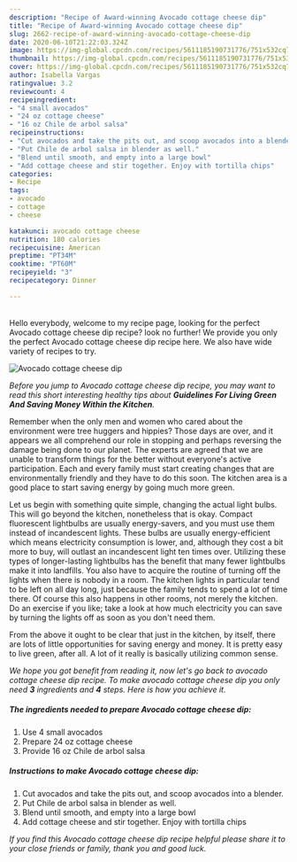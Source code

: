 ```yaml
---
description: "Recipe of Award-winning Avocado cottage cheese dip"
title: "Recipe of Award-winning Avocado cottage cheese dip"
slug: 2662-recipe-of-award-winning-avocado-cottage-cheese-dip
date: 2020-06-10T21:22:03.324Z
image: https://img-global.cpcdn.com/recipes/5611185190731776/751x532cq70/avocado-cottage-cheese-dip-recipe-main-photo.jpg
thumbnail: https://img-global.cpcdn.com/recipes/5611185190731776/751x532cq70/avocado-cottage-cheese-dip-recipe-main-photo.jpg
cover: https://img-global.cpcdn.com/recipes/5611185190731776/751x532cq70/avocado-cottage-cheese-dip-recipe-main-photo.jpg
author: Isabella Vargas
ratingvalue: 3.2
reviewcount: 4
recipeingredient:
- "4 small avocados"
- "24 oz cottage cheese"
- "16 oz Chile de arbol salsa"
recipeinstructions:
- "Cut avocados and take the pits out, and scoop avocados into a blender."
- "Put Chile de arbol salsa in blender as well."
- "Blend until smooth, and empty into a large bowl"
- "Add cottage cheese and stir together. Enjoy with tortilla chips"
categories:
- Recipe
tags:
- avocado
- cottage
- cheese

katakunci: avocado cottage cheese 
nutrition: 180 calories
recipecuisine: American
preptime: "PT34M"
cooktime: "PT60M"
recipeyield: "3"
recipecategory: Dinner

---
```

<br>
Hello everybody, welcome to my recipe page, looking for the perfect Avocado cottage cheese dip recipe? look no further! We provide you only the perfect Avocado cottage cheese dip recipe here. We also have wide variety of recipes to try.
<br>


![Avocado cottage cheese dip](https://img-global.cpcdn.com/recipes/5611185190731776/751x532cq70/avocado-cottage-cheese-dip-recipe-main-photo.jpg)

<i>Before you jump to Avocado cottage cheese dip recipe, you may want to read this short interesting healthy tips about 
<strong>Guidelines For Living Green And Saving Money Within the Kitchen</strong>.</i>
</br>

Remember when the only men and women who cared about the environment were tree huggers and hippies? Those days are over, and it appears we all comprehend our role in stopping and perhaps reversing the damage being done to our planet. The experts are agreed that we are unable to transform things for the better without everyone's active participation. Each and every family must start creating changes that are environmentally friendly and they have to do this soon. The kitchen area is a good place to start saving energy by going much more green.

Let us begin with something quite simple, changing the actual light bulbs. This will go beyond the kitchen, nonetheless that is okay. Compact fluorescent lightbulbs are usually energy-savers, and you must use them instead of incandescent lights. These bulbs are usually energy-efficient which means electricity consumption is lower, and, although they cost a bit more to buy, will outlast an incandescent light ten times over. Utilizing these types of longer-lasting lightbulbs has the benefit that many fewer lightbulbs make it into landfills. You also have to acquire the routine of turning off the lights when there is nobody in a room. The kitchen lights in particular tend to be left on all day long, just because the family tends to spend a lot of time there. Of course this also happens in other rooms, not merely the kitchen. Do an exercise if you like; take a look at how much electricity you can save by turning the lights off as soon as you don't need them.

From the above it ought to be clear that just in the kitchen, by itself, there are lots of little opportunities for saving energy and money. It is pretty easy to live green, after all. A lot of it really is basically utilizing common sense.


<i>We hope you got benefit from reading it, now let's go back to avocado cottage cheese dip recipe. To make avocado cottage cheese dip you only need <strong>3</strong> ingredients and <strong>4</strong> steps. Here is how you achieve it.
</i>

##### The ingredients needed to prepare Avocado cottage cheese dip:

1. Use 4 small avocados
1. Prepare 24 oz cottage cheese
1. Provide 16 oz Chile de arbol salsa


##### Instructions to make Avocado cottage cheese dip:

1. Cut avocados and take the pits out, and scoop avocados into a blender.
1. Put Chile de arbol salsa in blender as well.
1. Blend until smooth, and empty into a large bowl
1. Add cottage cheese and stir together. Enjoy with tortilla chips


<i>If you find this Avocado cottage cheese dip recipe helpful please share it to your close friends or family, thank you and good luck.</i>
